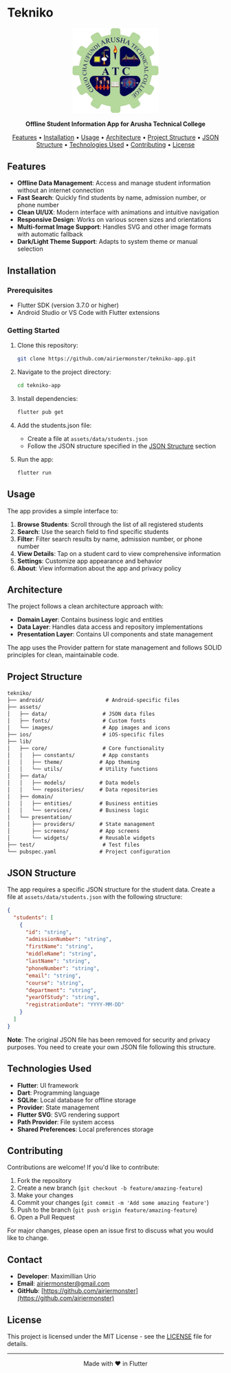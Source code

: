 # Tekniko

<p align="center">
  <img src="assets/images/logo.png" alt="Tekniko Logo" width="200">
</p>

<p align="center">
  <b>Offline Student Information App for Arusha Technical College</b>
</p>

<p align="center">
  <a href="#features">Features</a> •
  <a href="#installation">Installation</a> •
  <a href="#usage">Usage</a> •
  <a href="#architecture">Architecture</a> •
  <a href="#project-structure">Project Structure</a> •
  <a href="#json-structure">JSON Structure</a> •
  <a href="#technologies-used">Technologies Used</a> •
  <a href="#contributing">Contributing</a> •
  <a href="#license">License</a>
</p>

## Features

- **Offline Data Management**: Access and manage student information without an internet connection
- **Fast Search**: Quickly find students by name, admission number, or phone number
- **Clean UI/UX**: Modern interface with animations and intuitive navigation
- **Responsive Design**: Works on various screen sizes and orientations
- **Multi-format Image Support**: Handles SVG and other image formats with automatic fallback
- **Dark/Light Theme Support**: Adapts to system theme or manual selection

## Installation

### Prerequisites

- Flutter SDK (version 3.7.0 or higher)
- Android Studio or VS Code with Flutter extensions

### Getting Started

1. Clone this repository:
   ```bash
   git clone https://github.com/airiermonster/tekniko-app.git
   ```
   
2. Navigate to the project directory:
   ```bash
   cd tekniko-app
   ```
   
3. Install dependencies:
   ```bash
   flutter pub get
   ```

4. Add the students.json file:
   - Create a file at `assets/data/students.json`
   - Follow the JSON structure specified in the [JSON Structure](#json-structure) section
   
5. Run the app:
   ```bash
   flutter run
   ```

## Usage

The app provides a simple interface to:

1. **Browse Students**: Scroll through the list of all registered students
2. **Search**: Use the search field to find specific students
3. **Filter**: Filter search results by name, admission number, or phone number
4. **View Details**: Tap on a student card to view comprehensive information
5. **Settings**: Customize app appearance and behavior
6. **About**: View information about the app and privacy policy

## Architecture

The project follows a clean architecture approach with:

- **Domain Layer**: Contains business logic and entities
- **Data Layer**: Handles data access and repository implementations
- **Presentation Layer**: Contains UI components and state management

The app uses the Provider pattern for state management and follows SOLID principles for clean, maintainable code.

## Project Structure

```
tekniko/
├── android/                    # Android-specific files
├── assets/
│   ├── data/                  # JSON data files
│   ├── fonts/                 # Custom fonts
│   └── images/                # App images and icons
├── ios/                       # iOS-specific files
├── lib/
│   ├── core/                  # Core functionality
│   │   ├── constants/         # App constants
│   │   ├── theme/            # App theming
│   │   └── utils/            # Utility functions
│   ├── data/
│   │   ├── models/           # Data models
│   │   └── repositories/     # Data repositories
│   ├── domain/
│   │   ├── entities/         # Business entities
│   │   └── services/         # Business logic
│   └── presentation/
│       ├── providers/        # State management
│       ├── screens/          # App screens
│       └── widgets/          # Reusable widgets
├── test/                      # Test files
└── pubspec.yaml              # Project configuration
```

## JSON Structure

The app requires a specific JSON structure for the student data. Create a file at `assets/data/students.json` with the following structure:

```json
{
  "students": [
    {
      "id": "string",
      "admissionNumber": "string",
      "firstName": "string",
      "middleName": "string",
      "lastName": "string",
      "phoneNumber": "string",
      "email": "string",
      "course": "string",
      "department": "string",
      "yearOfStudy": "string",
      "registrationDate": "YYYY-MM-DD"
    }
  ]
}
```

**Note**: The original JSON file has been removed for security and privacy purposes. You need to create your own JSON file following this structure.

## Technologies Used

- **Flutter**: UI framework
- **Dart**: Programming language
- **SQLite**: Local database for offline storage
- **Provider**: State management
- **Flutter SVG**: SVG rendering support
- **Path Provider**: File system access
- **Shared Preferences**: Local preferences storage

## Contributing

Contributions are welcome! If you'd like to contribute:

1. Fork the repository
2. Create a new branch (`git checkout -b feature/amazing-feature`)
3. Make your changes
4. Commit your changes (`git commit -m 'Add some amazing feature'`)
5. Push to the branch (`git push origin feature/amazing-feature`)
6. Open a Pull Request

For major changes, please open an issue first to discuss what you would like to change.

## Contact

- **Developer**: Maximillian Urio
- **Email**: airiermonster@gmail.com
- **GitHub**: [https://github.com/airiermonster](https://github.com/airiermonster)

## License

This project is licensed under the MIT License - see the [LICENSE](LICENSE) file for details.

---

<p align="center">
  Made with ❤️ in Flutter
</p>
